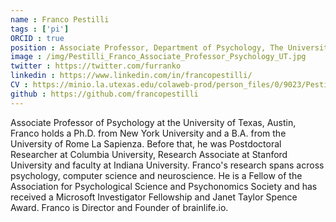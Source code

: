 ```yaml
---
name : Franco Pestilli
tags : ['pi']
ORCID : true
position : Associate Professor, Department of Psychology, The University of Texas, Austin
image : /img/Pestilli_Franco_Associate_Professor_Psychology_UT.jpg
twitter : https://twitter.com/furranko
linkedin : https://www.linkedin.com/in/francopestilli/
CV : https://minio.la.utexas.edu/colaweb-prod/person_files/0/9023/Pestilli_CV_WEB_2021_08_25.pdfhttps://minio.la.utexas.edu/colaweb-prod/person_files/0/9023/Pestilli_CV_WEB_2021_08_25.pdf
github : https://github.com/francopestilli
---
```

Associate Professor of Psychology at the University of Texas, Austin, Franco holds a Ph.D. from New York University and a B.A. from the University of Rome La Sapienza. Before that, he was Postdoctoral Researcher at Columbia University, Research Associate at Stanford University and faculty at Indiana University. Franco's research spans across psychology, computer science and neuroscience. He is a Fellow of the Association for Psychological Science and Psychonomics Society and has received a Microsoft Investigator Fellowship and Janet Taylor Spence Award. Franco is Director and Founder of brainlife.io. 